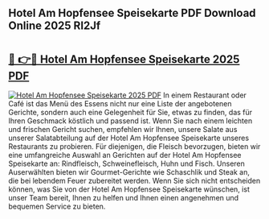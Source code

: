 ## Hotel Am Hopfensee Speisekarte PDF Download Online 2025 RI2Jf

# <h2><a href="http://gcc4l0m.nevu.top/?p=Hotel+Am+Hopfensee+Speisekarte">🔗 👉🔴 Hotel Am Hopfensee Speisekarte 2025 PDF</a></h2>

[![Hotel Am Hopfensee Speisekarte 2025 PDF](https://i.imgur.com/dBaPXMq.png)](http://gcc4l0m.nevu.top/?p=Hotel+Am+Hopfensee+Speisekarte)
In einem Restaurant oder Café ist das Menü des Essens nicht nur eine Liste der angebotenen Gerichte, sondern auch eine Gelegenheit für Sie, etwas zu finden, das für Ihren Geschmack köstlich und passend ist. Wenn Sie nach einem leichten und frischen Gericht suchen, empfehlen wir Ihnen, unsere Salate aus unserer Salatabteilung auf der Hotel Am Hopfensee Speisekarte unseres Restaurants zu probieren. Für diejenigen, die Fleisch bevorzugen, bieten wir eine umfangreiche Auswahl an Gerichten auf der Hotel Am Hopfensee Speisekarte an: Rindfleisch, Schweinefleisch, Huhn und Fisch. Unseren Auserwählten bieten wir Gourmet-Gerichte wie Schaschlik und Steak an, die bei lebendem Feuer zubereitet werden. Wenn Sie sich nicht entscheiden können, was Sie von der Hotel Am Hopfensee Speisekarte wünschen, ist unser Team bereit, Ihnen zu helfen und Ihnen einen angenehmen und bequemen Service zu bieten.
